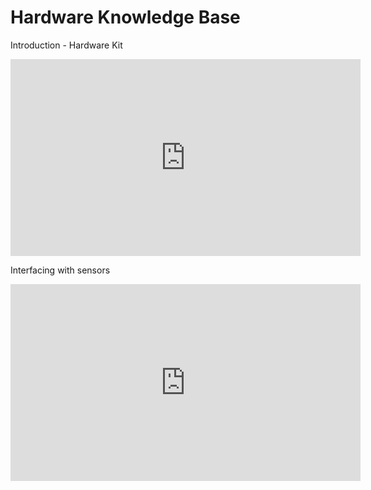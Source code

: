 # Hardware Knowledge Base

Introduction - Hardware Kit

<iframe width="560" height="315" src="https://www.youtube.com/embed/lHKjEWc8Cbw" title="YouTube video player" frameborder="0" allow="accelerometer; autoplay; clipboard-write; encrypted-media; gyroscope; picture-in-picture" allowfullscreen></iframe>


Interfacing with sensors

<iframe width="560" height="315" src="https://www.youtube.com/embed/QP5wfBSKQbs" title="YouTube video player" frameborder="0" allow="accelerometer; autoplay; clipboard-write; encrypted-media; gyroscope; picture-in-picture" allowfullscreen></iframe>

